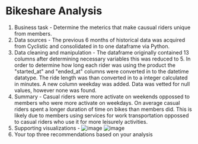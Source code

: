 # Bikeshare Analysis
1. Business task - Determine the meterics that make causual riders unique from members.   
2. Data sources - The previous 6 months of historical data was acquired from Cyclistic and consolidated in to one dataframe via Python. 
3. Data cleaning and manipulation - The dataframe originally contained 13 columns after determining necessary variables this was reduced to 5. In order to determine how long each rider was using the product the "started_at" and "ended_at" columns were converted in to the datetime datatype. The ride length was than converted in to a integer calculated in minutes. A new column weekday was added. Data was vetted for null values, however none was found.
4. Summary - Casual riders were more activate on weekends oppossed to members who were more activate on weekdays. On average casual riders spent a longer duration of time on bikes than members did. This is likely due to members using services for work transportation oppossed to casual riders who use it for more leisurely activities.
5. Supporting visualizations - ![image](https://user-images.githubusercontent.com/112779850/214220868-0b2410e8-427e-41fb-92ee-36f5b77a101c.png)
![image](https://user-images.githubusercontent.com/112779850/214220911-e1a55811-5e09-4f2c-8731-c25007ecf2f7.png)
7. Your top three recommendations based on your analysis
